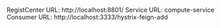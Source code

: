 RegistCenter URL: http://localhost:8801/
Service URL: compute-service
Consumer URL: http://localhost:3333/hystrix-feign-add

